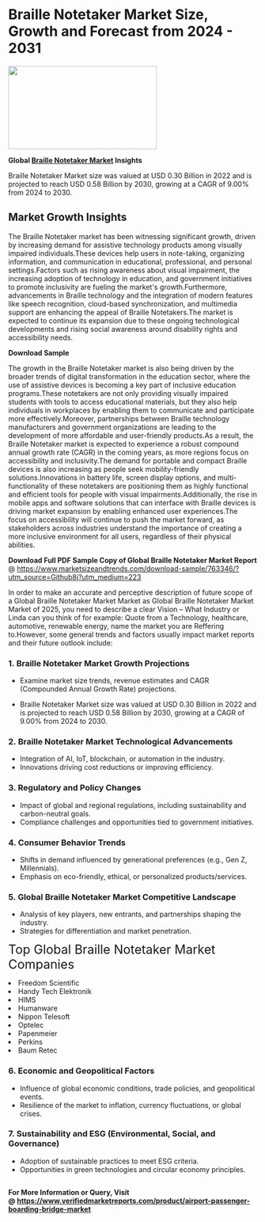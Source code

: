 <H1>Braille Notetaker Market Size, Growth and Forecast from 2024 - 2031</H1><img class="aligncenter size-medium wp-image-584254" src="https://thirdeyenews.in/wp-content/uploads/2024/09/Global-Market-Research-300x168.jpeg" alt="" width="300" height="168" /><p><strong>Global&nbsp;<a href="https://www.marketsizeandtrends.com/download-sample/763346/?utm_source=Github8j?utm_medium=223">Braille Notetaker Market</a> Insights</strong></p><p>Braille Notetaker Market size was valued at USD 0.30 Billion in 2022 and is projected to reach USD 0.58 Billion by 2030, growing at a CAGR of 9.00% from 2024 to 2030.</p><p><h2>Market Growth Insights</h2> <p>The Braille Notetaker market has been witnessing significant growth, driven by increasing demand for assistive technology products among visually impaired individuals.These devices help users in note-taking, organizing information, and communication in educational, professional, and personal settings.Factors such as rising awareness about visual impairment, the increasing adoption of technology in education, and government initiatives to promote inclusivity are fueling the market's growth.Furthermore, advancements in Braille technology and the integration of modern features like speech recognition, cloud-based synchronization, and multimedia support are enhancing the appeal of Braille Notetakers.The market is expected to continue its expansion due to these ongoing technological developments and rising social awareness around disability rights and accessibility needs.</p> <p><strong>Download Sample</strong></p> <p>The growth in the Braille Notetaker market is also being driven by the broader trends of digital transformation in the education sector, where the use of assistive devices is becoming a key part of inclusive education programs.These notetakers are not only providing visually impaired students with tools to access educational materials, but they also help individuals in workplaces by enabling them to communicate and participate more effectively.Moreover, partnerships between Braille technology manufacturers and government organizations are leading to the development of more affordable and user-friendly products.As a result, the Braille Notetaker market is expected to experience a robust compound annual growth rate (CAGR) in the coming years, as more regions focus on accessibility and inclusivity.The demand for portable and compact Braille devices is also increasing as people seek mobility-friendly solutions.Innovations in battery life, screen display options, and multi-functionality of these notetakers are positioning them as highly functional and efficient tools for people with visual impairments.Additionally, the rise in mobile apps and software solutions that can interface with Braille devices is driving market expansion by enabling enhanced user experiences.The focus on accessibility will continue to push the market forward, as stakeholders across industries understand the importance of creating a more inclusive environment for all users, regardless of their physical abilities.</p> <p><span class=""><strong>Download Full PDF Sample Copy of Global Braille Notetaker Market Report</strong> @ <a href="https://www.marketsizeandtrends.com/download-sample/763346/?utm_source=Github8j?utm_medium=223" target="_blank">https://www.marketsizeandtrends.com/download-sample/763346/?utm_source=Github8j?utm_medium=223</a></span></p><p>In order to make an accurate and perceptive description of future scope of a Global&nbsp;Braille Notetaker Market Market as Global&nbsp;Braille Notetaker Market Market of 2025, you need to describe a clear Vision &ndash; What Industry or Linda can you think of for example: Quote from a Technology, healthcare, automotive, renewable energy, name the market you are Reffering to.However, some general trends and factors usually impact market reports and their future outlook include:</p><h3>1.&nbsp;<strong>Braille Notetaker Market Growth Projections</strong></h3><ul><li>Examine market size trends, revenue estimates and CAGR (Compounded Annual Growth Rate) projections.</li><li><p>Braille Notetaker Market size was valued at USD 0.30 Billion in 2022 and is projected to reach USD 0.58 Billion by 2030, growing at a CAGR of 9.00% from 2024 to 2030.</p></li></ul><h3>2.&nbsp;<strong>Braille Notetaker Market Technological Advancements</strong></h3><ul><li>Integration of AI, IoT, blockchain, or automation in the industry.</li><li>Innovations driving cost reductions or improving efficiency.</li></ul><h3>3.&nbsp;<strong>Regulatory and Policy Changes</strong></h3><ul><li>Impact of global and regional regulations, including sustainability and carbon-neutral goals.</li><li>Compliance challenges and opportunities tied to government initiatives.</li></ul><h3>4.&nbsp;<strong>Consumer Behavior Trends</strong></h3><ul><li>Shifts in demand influenced by generational preferences (e.g., Gen Z, Millennials).</li><li>Emphasis on eco-friendly, ethical, or personalized products/services.</li></ul><h3>5.&nbsp;<strong>Global Braille Notetaker Market Competitive Landscape</strong></h3><ul><li>Analysis of key players, new entrants, and partnerships shaping the industry.</li><li>Strategies for differentiation and market penetration.</li></ul><p data-pm-slice="1 1 []"><span style="color: inherit; font-family: inherit; font-size: 25px;">Top Global Braille Notetaker Market Companies</span></p><div class="" data-test-id=""><p><li>Freedom Scientific</li><li> Handy Tech Elektronik</li><li> HIMS</li><li> Humanware</li><li> Nippon Telesoft</li><li> Optelec</li><li> Papenmeier</li><li> Perkins</li><li> Baum Retec</li></p></div><h3>6.&nbsp;<strong>Economic and Geopolitical Factors</strong></h3><ul><li>Influence of global economic conditions, trade policies, and geopolitical events.</li><li>Resilience of the market to inflation, currency fluctuations, or global crises.</li></ul><h3>7.&nbsp;<strong>Sustainability and ESG (Environmental, Social, and Governance)</strong></h3><ul><li>Adoption of sustainable practices to meet ESG criteria.</li><li>Opportunities in green technologies and circular economy principles.</li></ul><h2><strong style="font-size: 14px;">For More Information or Query, Visit @&nbsp;</strong><a style="background-color: #ffffff; font-size: 14px;" href="https://www.marketsizeandtrends.com/report/braille-notetaker-market/" target="_blank">https://www.verifiedmarketreports.com/product/airport-passenger-boarding-bridge-market</a></h2>